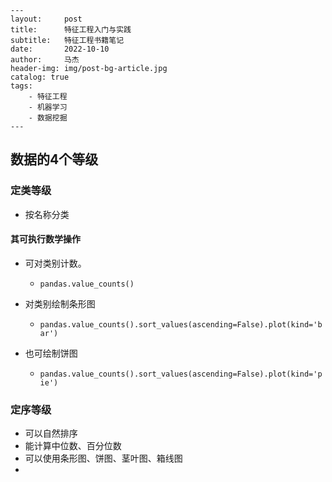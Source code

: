     ---
    layout:     post
    title:      特征工程入门与实践
    subtitle:   特征工程书籍笔记
    date:       2022-10-10
    author:     马杰
    header-img: img/post-bg-article.jpg
    catalog: true
    tags:
        - 特征工程
        - 机器学习
        - 数据挖掘
    ---

##  数据的4个等级

### 定类等级

- 按名称分类





#### 其可执行数学操作

- 可对类别计数。
  - `pandas.value_counts()`

- 对类别绘制条形图
  - `pandas.value_counts().sort_values(ascending=False).plot(kind='bar')`

- 也可绘制饼图
  - `pandas.value_counts().sort_values(ascending=False).plot(kind='pie')`

### 定序等级

- 可以自然排序
- 能计算中位数、百分位数
- 可以使用条形图、饼图、茎叶图、箱线图
- 